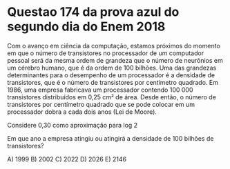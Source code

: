 # Questao 174 da prova azul do segundo dia do Enem 2018

Com o avanço em ciência da computação, estamos próximos do momento em que o número de transistores no processador de um computador pessoal será da mesma ordem de grandeza que o número de neurônios em um cérebro humano, que é da ordem de 100 bilhões.
Uma das grandezas determinantes para o desempenho de um processador é a densidade de transistores, que é o número de transistores por centímetro quadrado. Em 1986, uma empresa fabricava um processador contendo 100 000 transistores distribuídos em 0,25 cm² de área. Desde então, o número de transistores por centímetro quadrado que se pode colocar em um processador dobra a cada dois anos (Lei de Moore).

Considere 0,30 como aproximação para log 2

Em que ano a empresa atingiu ou atingirá a densidade de 100 bilhões de transistores?

A) 1999
B) 2002
C) 2022
D) 2026
E) 2146
